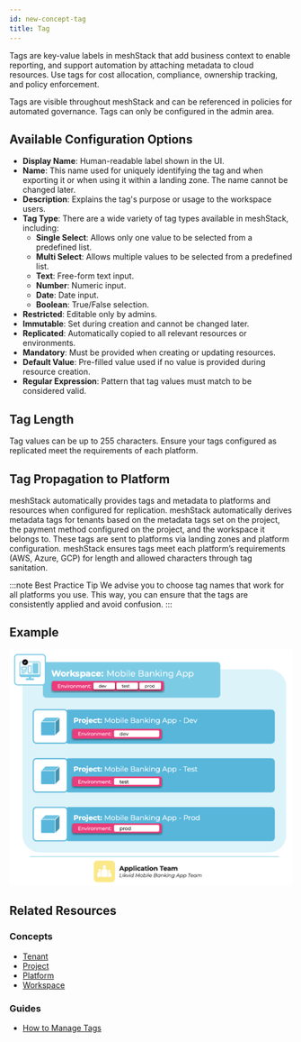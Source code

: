 ```yaml
---
id: new-concept-tag
title: Tag
---
```


Tags are key-value labels in meshStack that add business context to enable reporting, and support automation by attaching metadata to cloud resources. Use tags for cost allocation, compliance, ownership tracking, and policy enforcement.

Tags are visible throughout meshStack and can be referenced in policies for automated governance. Tags can only be configured in the admin area.

## Available Configuration Options

- **Display Name**: Human-readable label shown in the UI.
- **Name**: This name used for uniquely identifying the tag and when exporting it or when using it within a landing zone. The name cannot be changed later.
- **Description**: Explains the tag's purpose or usage to the workspace users.
- **Tag Type**: There are a wide variety of tag types available in meshStack, including:
  - **Single Select**: Allows only one value to be selected from a predefined list.
  - **Multi Select**: Allows multiple values to be selected from a predefined list.
  - **Text**: Free-form text input.
  - **Number**: Numeric input.
  - **Date**: Date input.
  - **Boolean**: True/False selection.
- **Restricted**: Editable only by admins.
- **Immutable**: Set during creation and cannot be changed later.
- **Replicated**: Automatically copied to all relevant resources or environments.
- **Mandatory**: Must be provided when creating or updating resources.
- **Default Value**: Pre-filled value used if no value is provided during resource creation.
- **Regular Expression**: Pattern that tag values must match to be considered valid.

## Tag Length

Tag values can be up to 255 characters. Ensure your tags configured as replicated meet the requirements of each platform.

## Tag Propagation to Platform

meshStack automatically provides tags and metadata to platforms and resources when configured for replication. meshStack automatically derives metadata tags for tenants based on the metadata tags set on the project, the payment method configured on the project, and the workspace it belongs to. These tags are sent to platforms via landing zones and platform configuration. meshStack ensures tags meet each platform’s requirements (AWS, Azure, GCP) for length and allowed characters through tag sanitation.

:::note Best Practice Tip
We advise you to choose tag names that work for all platforms you use. This way, you can ensure that the tags are consistently applied and avoid confusion.
:::

## Example

![Tags concept diagram](./assets/new_concept/concept_tags.png)

## Related Resources

### Concepts

- [Tenant](new-concept-tenant.md)
- [Project](new-concept-project.md)
- [Platform](new-concept-platform.md)
- [Workspace](new-concept-workspace.md)

### Guides

- [How to Manage Tags](new-guide-how-to-manage-tags.md)